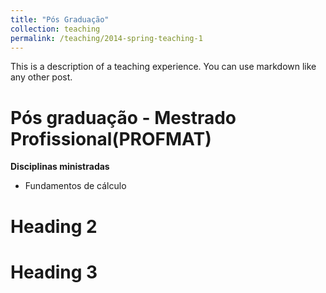 ```yaml
---
title: "Pós Graduação"
collection: teaching
permalink: /teaching/2014-spring-teaching-1
---
```


This is a description of a teaching experience. You can use markdown like any other post.

Pós graduação - Mestrado Profissional(PROFMAT)
======
**Disciplinas ministradas**
- Fundamentos de cálculo

Heading 2
======

Heading 3
======
